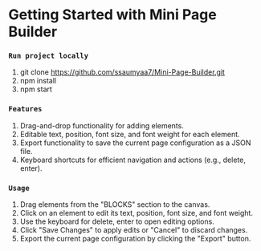 # Getting Started with Mini Page Builder

### `Run project locally`
1. git clone https://github.com/ssaumyaa7/Mini-Page-Builder.git
2. npm install
3. npm start

### `Features`
1. Drag-and-drop functionality for adding elements.
2. Editable text, position, font size, and font weight for each element.
3. Export functionality to save the current page configuration as a JSON file.
4. Keyboard shortcuts for efficient navigation and actions (e.g., delete, enter).

### `Usage`
1. Drag elements from the "BLOCKS" section to the canvas.
2. Click on an element to edit its text, position, font size, and font weight.
3. Use the keyboard for delete, enter to open editing options.
4. Click "Save Changes" to apply edits or "Cancel" to discard changes.
5. Export the current page configuration by clicking the "Export" button.
